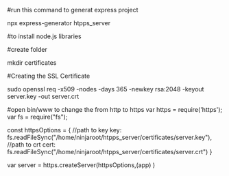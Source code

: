 #run this command to generat express project

npx express-generator htpps_server

#to install node.js libraries

#create folder

mkdir certificates

#Creating the SSL Certificate

sudo openssl req -x509 -nodes -days 365 -newkey rsa:2048 -keyout server.key -out server.crt

#open bin/www to change the from http to https var https = require('https'); var fs = require("fs");

const httpsOptions = { //path to key key: fs.readFileSync("/home/ninjaroot/htpps_server/certificates/server.key"), //path to crt cert: fs.readFileSync("/home/ninjaroot/htpps_server/certificates/server.crt") }

var server = https.createServer(httpsOptions,(app) )